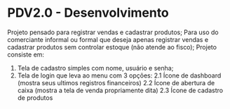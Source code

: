 # PDV2.0 - Desenvolvimento
Projeto pensado para registrar vendas e cadastrar produtos;
Para uso do comerciante informal ou formal que deseja apenas registrar vendas e 
cadastrar produtos sem controlar estoque (não atende ao fisco);
Projeto consiste em:
1. Tela de cadastro simples com nome, usuário e senha;
2. Tela de login que leva ao menu com 3 opções:
2.1 Ícone de dashboard (mostra seus ultimos registros financeiros)
2.2 Ícone de abertura de caixa (mostra a tela de venda propriamente dita)
2.3 Ícone de cadastro de produtos

